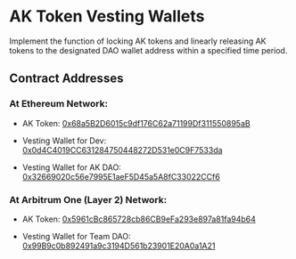 # AK Token Vesting Wallets

Implement the function of locking AK tokens and linearly releasing AK tokens to the designated DAO wallet address within a specified time period.

## Contract Addresses

### At Ethereum Network: 

- AK Token: [0x68a5B2D6015c9df176C62a71199Df311550895aB](https://etherscan.io/token/0x68a5B2D6015c9df176C62a71199Df311550895aB)

- Vesting Wallet for Dev: [0x0d4C4019CC631284750448272D531e0C9F7533da](https://etherscan.io/address/0x0d4C4019CC631284750448272D531e0C9F7533da#readContract
)

- Vesting Wallet for AK DAO:  [0x32669020c56e7995E1aeF5D45a5A8fC33022CCf6](https://etherscan.io/address/0x32669020c56e7995E1aeF5D45a5A8fC33022CCf6#readContract
)

### At Arbitrum One (Layer 2) Network: 

- AK Token: [0x5961cBc865728cb86CB9eFa293e897a81fa94b64](https://arbiscan.io/token/0x5961cBc865728cb86CB9eFa293e897a81fa94b64)

- Vesting Wallet for Team DAO: [0x99B9c0b892491a9c3194D561b23901E20A0a1A21](https://etherscan.io/address/0x99B9c0b892491a9c3194D561b23901E20A0a1A21#readContract
)